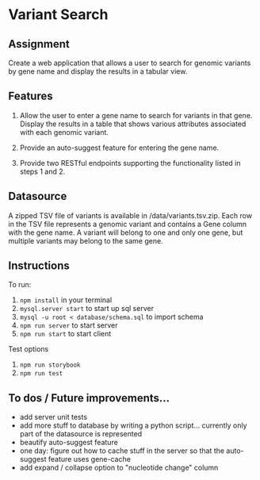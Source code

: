 # Variant Search

## Assignment

Create a web application that allows a user to search for genomic variants by gene name and display the results in a tabular view.

## Features

1. Allow the user to enter a gene name to search for variants in that gene. Display the results in a table that shows various attributes associated with each genomic variant.

2. Provide an auto-suggest feature for entering the gene name.

3. Provide two RESTful endpoints supporting the functionality listed in steps 1 and 2.

## Datasource

A zipped TSV file of variants is available in /data/variants.tsv.zip. Each row in the TSV file represents a genomic variant and contains a Gene column with the gene name. A variant will belong to one and only one gene, but multiple variants may belong to the same gene.

## Instructions
To run:
1. `npm install` in your terminal
2. `mysql.server start` to start up sql server
3. `mysql -u root < database/schema.sql` to import schema
4. `npm run server` to start server
5. `npm run start` to start client

Test options
1. `npm run storybook`
2. `npm run test`

## To dos / Future improvements...
- add server unit tests
- add more stuff to database by writing a python script... currently only part of the datasource is represented
- beautify auto-suggest feature
- one day: figure out how to cache stuff in the server so that the auto-suggest feature uses gene-cache 
- add expand / collapse option to "nucleotide change" column
